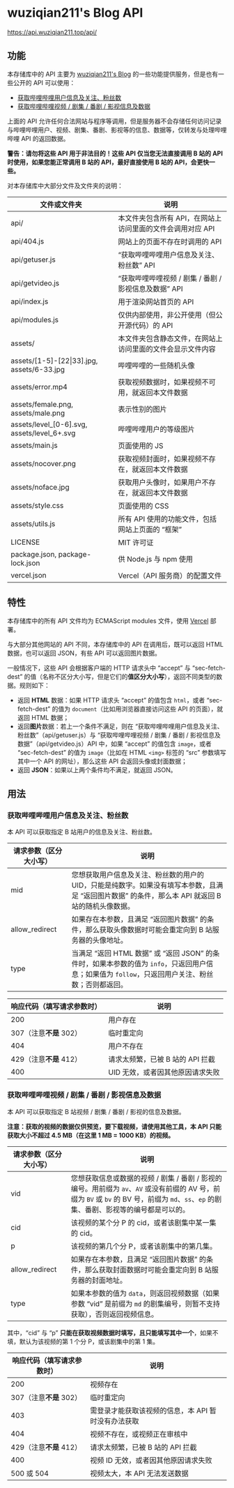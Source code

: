 # wuziqian211's Blog API

<https://api.wuziqian211.top/api/>

## 功能

本存储库中的 API 主要为 [wuziqian211's Blog](https://wuziqian211.top/) 的一些功能提供服务，但是也有一些公开的 API 可以使用：

- [获取哔哩哔哩用户信息及关注、粉丝数](https://api.wuziqian211.top/api/getuser)
- [获取哔哩哔哩视频 / 剧集 / 番剧 / 影视信息及数据](https://api.wuziqian211.top/api/getvideo)

上面的 API 允许任何合法网站与程序等调用，但是服务器不会存储任何访问记录与哔哩哔哩用户、视频、剧集、番剧、影视等的信息、数据等，仅转发与处理哔哩哔哩 API 的返回数据。

**警告：请勿将这些 API 用于非法目的！这些 API 仅当您无法直接调用 B 站的 API 时使用，如果您能正常调用 B 站的 API，最好直接使用 B 站的 API，会更快一些。**

对本存储库中大部分文件及文件夹的说明：

| 文件或文件夹 | 说明 |
| ------------ | ---- |
| api/ | 本文件夹包含所有 API，在网站上访问里面的文件会调用对应 API |
| api/404.js | 网站上的页面不存在时调用的 API |
| api/getuser.js | “获取哔哩哔哩用户信息及关注、粉丝数” API |
| api/getvideo.js | “获取哔哩哔哩视频 / 剧集 / 番剧 / 影视信息及数据” API |
| api/index.js | 用于渲染网站首页的 API |
| api/modules.js | 仅供内部使用，非公开使用（但公开源代码）的 API |
| assets/ | 本文件夹包含静态文件，在网站上访问里面的文件会显示文件内容 |
| assets/[1-5]-[22\|33].jpg, assets/6-33.jpg | 哔哩哔哩的一些随机头像 |
| assets/error.mp4 | 获取视频数据时，如果视频不可用，就返回本文件数据 |
| assets/female.png, assets/male.png | 表示性别的图片 |
| assets/level_[0-6].svg, assets/level_6+.svg | 哔哩哔哩用户的等级图片 |
| assets/main.js | 页面使用的 JS |
| assets/nocover.png | 获取视频封面时，如果视频不存在，就返回本文件数据 |
| assets/noface.jpg | 获取用户头像时，如果用户不存在，就返回本文件数据 |
| assets/style.css | 页面使用的 CSS |
| assets/utils.js | 所有 API 使用的功能文件，包括网站上页面的 “框架” |
| LICENSE | MIT 许可证 |
| package.json, package-lock.json | 供 Node.js 与 npm 使用 |
| vercel.json | Vercel（API 服务商）的配置文件 |

## 特性

本存储库中的所有 API 文件均为 ECMAScript modules 文件，使用 [Vercel](https://vercel.com/) 部署。

与大部分其他网站的 API 不同，本存储库中的 API 在调用后，既可以返回 HTML 数据，也可以返回 JSON，有些 API 可以返回图片数据。

一般情况下，这些 API 会根据客户端的 HTTP 请求头中 “accept” 与 “sec-fetch-dest” 的值（名称不区分大小写，但是它们的**值区分大小写**），返回不同类型的数据。规则如下：

- 返回 **HTML** 数据：如果 HTTP 请求头 “accept” 的值包含 `html`，或者 “sec-fetch-dest” 的值为 `document`（比如用浏览器直接访问这些 API 的页面），就返回 HTML 数据；
- 返回**图片**数据：若上一个条件不满足，则在 “获取哔哩哔哩用户信息及关注、粉丝数”（api/getuser.js）与 “获取哔哩哔哩视频 / 剧集 / 番剧 / 影视信息及数据”（api/getvideo.js）API 中，如果 “accept” 的值包含 `image`，或者 “sec-fetch-dest” 的值为 `image`（比如在 HTML `<img>` 标签的 “src” 参数填写其中一个 API 的网址），那么这些 API 会返回头像或封面数据；
- 返回 **JSON**：如果以上两个条件均不满足，就返回 JSON。

## 用法

### 获取哔哩哔哩用户信息及关注、粉丝数

本 API 可以获取指定 B 站用户的信息及关注、粉丝数。

| 请求参数（区分大小写） | 说明 |
| ---------------------- | ---- |
| mid | 您想获取用户信息及关注、粉丝数的用户的 UID，只能是纯数字。如果没有填写本参数，且满足 “返回图片数据” 的条件，那么本 API 就返回 B 站的随机头像数据。 |
| allow_redirect | 如果存在本参数，且满足 “返回图片数据” 的条件，那么获取头像数据时可能会重定向到 B 站服务器的头像地址。 |
| type | 当满足 “返回 HTML 数据” 或 “返回 JSON” 的条件时，如果本参数的值为 `info`，只返回用户信息；如果值为 `follow`，只返回用户关注、粉丝数；否则都返回。 |

| 响应代码（填写请求参数时） | 说明 |
| -------------------------- | ---- |
| 200 | 用户存在 |
| 307（注意**不是** 302） | 临时重定向 |
| 404 | 用户不存在 |
| 429（注意**不是** 412） | 请求太频繁，已被 B 站的 API 拦截 |
| 400 | UID 无效，或者因其他原因请求失败 |

### 获取哔哩哔哩视频 / 剧集 / 番剧 / 影视信息及数据

本 API 可以获取指定 B 站视频 / 剧集 / 番剧 / 影视的信息及数据。

**注意：获取的视频的数据仅供预览，要下载视频，请使用其他工具，本 API 只能获取大小不超过 4.5 MB（在这里 1 MB = 1000 KB）的视频。**

| 请求参数（区分大小写） | 说明 |
| ---------------------- | ---- |
| vid | 您想获取信息或数据的视频 / 剧集 / 番剧 / 影视的编号。用前缀为 `av`、`AV` 或没有前缀的 AV 号，前缀为 `BV` 或 `bv` 的 BV 号，前缀为 `md`、`ss`、`ep` 的剧集、番剧、影视等的编号都是可以的。 |
| cid | 该视频的某个分 P 的 cid，或者该剧集中某一集的 cid。 |
| p | 该视频的第几个分 P，或者该剧集中的第几集。 |
| allow_redirect | 如果存在本参数，且满足 “返回图片数据” 的条件，那么获取封面数据时可能会重定向到 B 站服务器的封面地址。 |
| type | 如果本参数的值为 `data`，则返回视频数据（如果参数 “vid” 是前缀为 `md` 的剧集编号，则暂不支持获取），否则返回视频信息。 |

其中，“cid” 与 “p” **只能在获取视频数据时填写，且只能填写其中一个**，如果不填，默认为该视频的第 1 个分 P，或该剧集中的第 1 集。

| 响应代码（填写请求参数时） | 说明 |
| -------------------------- | ---- |
| 200 | 视频存在 |
| 307（注意**不是** 302） | 临时重定向 |
| 403 | 需登录才能获取该视频的信息，本 API 暂时没有办法获取 |
| 404 | 视频不存在，或视频正在审核中 |
| 429（注意**不是** 412） | 请求太频繁，已被 B 站的 API 拦截 |
| 400 | 视频 ID 无效，或者因其他原因请求失败 |
| 500 或 504 | 视频太大，本 API 无法发送数据 |
